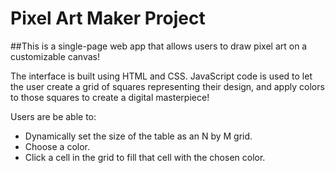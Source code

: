 # Pixel Art Maker Project

##This is a single-page web app that allows users to draw pixel art on a customizable canvas!

The interface is built using HTML and CSS. JavaScript code is used to let the user create a grid of squares representing their design, and apply colors to those squares to create a digital masterpiece!

Users are be able to:

- Dynamically set the size of the table as an N by M grid.
- Choose a color.
- Click a cell in the grid to fill that cell with the chosen color.